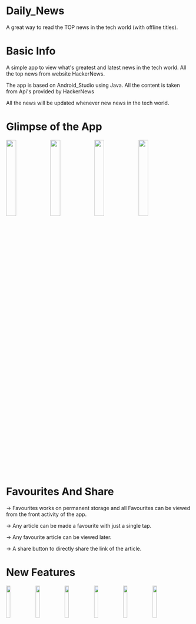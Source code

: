 # Daily_News
A great way to read the TOP news in the tech world (with offline titles).

# Basic Info

A simple app to view what's greatest and latest news in the tech world.
All the top news from website HackerNews.

The app is based on Android_Studio using Java.
All the content is taken from Api's provided by HackerNews 

All the news will be updated whenever new news in the tech world.

# Glimpse of the App

<img src="https://user-images.githubusercontent.com/40910723/64894783-4d31e780-d698-11e9-894c-bbbc455aae70.jpeg" width="23%"></img> <img src="https://user-images.githubusercontent.com/40910723/64894784-4d31e780-d698-11e9-9b76-caee1596432f.jpeg" width="23%"></img> <img src="https://user-images.githubusercontent.com/40910723/64894785-4d31e780-d698-11e9-866c-96224a1c7df0.jpeg" width="23%"></img> <img src="https://user-images.githubusercontent.com/40910723/64894787-4d31e780-d698-11e9-8784-4ac77a3dcae1.jpeg" width="23%"></img> 
# Favourites And Share

-> Favourites works on permanent storage and all Favourites can be viewed from the front activity of the app.

-> Any article can be made a favourite with just a single tap.

-> Any favourite article can be viewed later.

-> A share button to directly share the link of the article.

# New Features 
<img src="https://user-images.githubusercontent.com/40910723/64894899-96823700-d698-11e9-87e7-789632466389.jpg" width="15%"></img> <img src="https://user-images.githubusercontent.com/40910723/64894893-95e9a080-d698-11e9-9406-7a877121181c.jpg" width="15%"></img> <img src="https://user-images.githubusercontent.com/40910723/64894895-95e9a080-d698-11e9-8849-30cc46a7d6b2.jpg" width="15%"></img> <img src="https://user-images.githubusercontent.com/40910723/64894896-95e9a080-d698-11e9-86d1-4b3a0cca47de.jpg" width="15%"></img> <img src="https://user-images.githubusercontent.com/40910723/64894897-96823700-d698-11e9-9ce0-3155fbdcfbcc.jpg" width="15%"></img> <img src="https://user-images.githubusercontent.com/40910723/64895255-9cc4e300-d699-11e9-96a6-f5f4e4e9ac46.jpg" width="15%"></img> 
